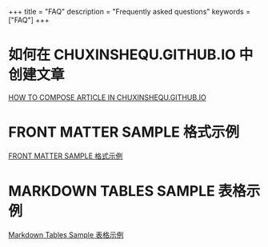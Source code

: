 +++
title = "FAQ"
description = "Frequently asked questions"
keywords = ["FAQ"]
+++

# 如何在 CHUXINSHEQU.GITHUB.IO 中创建文章

[HOW TO COMPOSE ARTICLE IN CHUXINSHEQU.GITHUB.IO](https://chuxinshequ.github.io/blog/2018/02/19/chuxinshequ.github.io.alpha/)

# FRONT MATTER SAMPLE 格式示例

[FRONT MATTER SAMPLE 格式示例](https://chuxinshequ.github.io/blog/2018/01/30/front-matter-sample/)

# MARKDOWN TABLES SAMPLE 表格示例

[Markdown Tables Sample 表格示例](https://chuxinshequ.github.io/blog/2018/01/30/markdown-tables-sample/)
